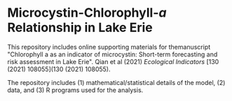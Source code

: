 # Microcystin-Chlorophyll-*a* Relationship in Lake Erie
This repository includes online supporting materials for themanuscript "Chlorophyll a as an indicator of microcystin: Short-term forecasting and
risk assessment in Lake Erie". Qian et al (2021) *Ecological Indicators* [130 (2021) 108055](130 (2021) 108055).

The repository includes (1) mathematical/statistical details of the model, (2) data, and (3) R programs used for the analysis.

